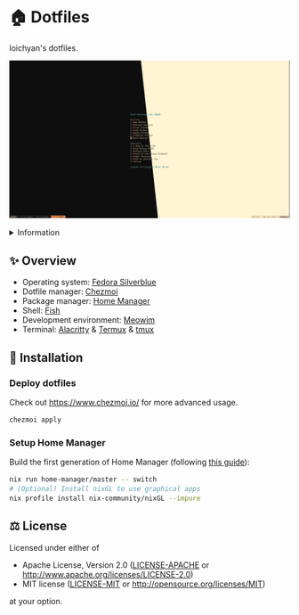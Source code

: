 # 🏠 Dotfiles

loichyan's dotfiles.

![showcase](assets/showcase.jpg)

<details>
<summary id="information">Information</summary>

- font: [0xProto](https://github.com/0xType/0xProto)
- tmux: [tmux-base16](https://github.com/loichyan/tmux-base16)
- Neovim: [Meowim](https://github.com/loichyan/Meowim)

</details>

## ✨ Overview

- Operating system: [Fedora Silverblue](https://silverblue.fedoraproject.org/)
- Dotfile manager: [Chezmoi](https://github.com/twpayne/chezmoi)
- Package manager: [Home Manager](https://github.com/nix-community/home-manager)
- Shell: [Fish](https://fishshell.com/)
- Development environment: [Meowim](https://github.com/loichyan/Meowim)
- Terminal: [Alacritty](https://alacritty.org/) &
  [Termux](https://github.com/termux/termux-app) &
  [tmux](https://github.com/tmux/tmux)

## 🚀 Installation

### Deploy dotfiles

Check out <https://www.chezmoi.io/> for more advanced usage.

```sh
chezmoi apply
```

### Setup Home Manager

Build the first generation of Home Manager (following
[this guide](https://rycee.gitlab.io/home-manager/index.html#ch-nix-flakes)):

```sh
nix run home-manager/master -- switch
# (Optional) Install nixGL to use graphical apps
nix profile install nix-community/nixGL --impure
```

## ⚖️ License

Licensed under either of

- Apache License, Version 2.0 ([LICENSE-APACHE](LICENSE-APACHE) or
  <http://www.apache.org/licenses/LICENSE-2.0>)
- MIT license ([LICENSE-MIT](LICENSE-MIT) or
  <http://opensource.org/licenses/MIT>)

at your option.
